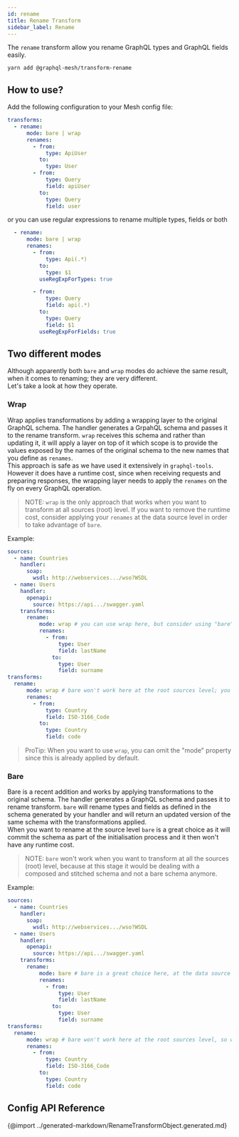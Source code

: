```yaml
---
id: rename
title: Rename Transform
sidebar_label: Rename
---
```


The `rename` transform allow you rename GraphQL types and GraphQL fields easily. 

```
yarn add @graphql-mesh/transform-rename
```

## How to use?

Add the following configuration to your Mesh config file:

```yml
transforms:
  - rename:
      mode: bare | wrap
      renames:
        - from:
            type: ApiUser
          to:
            type: User
        - from:
            type: Query
            field: apiUser
          to:
            type: Query
            field: user
```

or you can use regular expressions to rename multiple types, fields or both

```yml
  - rename:
      mode: bare | wrap
      renames:
        - from:
            type: Api(.*)
          to:
            type: $1
          useRegExpForTypes: true

        - from:
            type: Query
            field: api(.*)
          to:
            type: Query
            field: $1
          useRegExpForFields: true

```

## Two different modes
Although apparently both `bare` and `wrap` modes do achieve the same result, when it comes to renaming; they are very different.  
Let's take a look at how they operate.

### Wrap
Wrap applies transformations by adding a wrapping layer to the original GraphQL schema. The handler generates a GrpahQL schema and passes it to the rename transform. `wrap` receives this schema and rather than updating it, it will apply a layer on top of it which scope is to provide the values exposed by the names of the original schema to the new names that you define as `renames`.  
This approach is safe as we have used it extensively in `graphql-tools`. However it does have a runtime cost, since when receiving requests and preparing responses, the wrapping layer needs to apply the `renames` on the fly on every GraphQL operation.

> NOTE: `wrap` is the only approach that works when you want to transform at all sources (root) level. If you want to remove the runtime cost, consider applying your `renames` at the data source level in order to take advantage of `bare`.

Example:
```yaml
sources:
  - name: Countries
    handler:
      soap:
        wsdl: http://webservices.../wso?WSDL
  - name: Users
    handler:
      openapi:
        source: https://api.../swagger.yaml
    transforms:
      rename:
          mode: wrap # you can use wrap here, but consider using "bare" to remove runtime cost
          renames:
            - from:
                type: User
                field: lastName
              to:
                type: User
                field: surname
transforms:
  rename:
      mode: wrap # bare won't work here at the root sources level; you can set "wrap" or simply omit the "mode" property
      renames:
        - from:
            type: Country
            field: ISO-3166_Code
          to:
            type: Country
            field: code
```

> ProTip: When you want to use `wrap`, you can omit the "mode" property since this is already applied by default.  

### Bare
Bare is a recent addition and works by applying transformations to the original schema. The handler generates a GraphQL schema and passes it to rename transform. `bare` will rename types and fields as defined in the schema generated by your handler and will return an updated version of the same schema with the transformations applied.  
When you want to rename at the source level `bare` is a great choice as it will commit the schema as part of the initialisation process and it then won't have any runtime cost.

> NOTE: `bare` won't work when you want to transform at all the sources (root) level, because at this stage it would be dealing with a composed and stitched schema and not a bare schema anymore.

Example:
```yaml
sources:
  - name: Countries
    handler:
      soap:
        wsdl: http://webservices.../wso?WSDL
  - name: Users
    handler:
      openapi:
        source: https://api.../swagger.yaml
    transforms:
      rename:
          mode: bare # bare is a great choice here, at the data source level, as it doesn't have any runtime cost
          renames:
            - from:
                type: User
                field: lastName
              to:
                type: User
                field: surname
transforms:
  rename:
      mode: wrap # bare won't work here at the root sources level, so we need to use wrap
      renames:
        - from:
            type: Country
            field: ISO-3166_Code
          to:
            type: Country
            field: code
```

## Config API Reference

{@import ../generated-markdown/RenameTransformObject.generated.md}
